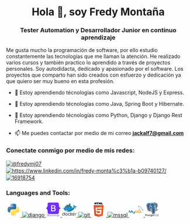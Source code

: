 <h1 align="center">Hola 👋, soy Fredy Montaña</h1>
<h3 align="center">Tester Automation y Desarrollador Junior en continuo aprendizaje</h3>

<p align="left">
Me gusta mucho la programación de software, por ello estudio constantemente las tecnologías que me llaman la atención. He realizado varios cursos y también practico lo aprendido a través de proyectos personales. Soy autodidacta, dedicado y apasionado por el software. Los proyectos que comparto han sido creados con esfuerzo y dedicación ya que quiero ser muy bueno en esta profesión.
</p>

- 🌱 Estoy aprendiendo técnologías como Javascript, NodeJS y Express.

- 🌱 Estoy aprendiendo técnologías como Java, Spring Boot y Hibernate.

- 🌱 Estoy aprendiendo técnologías como Python, Django y Django Rest Framework.

- 📫 Me puedes contactar por medio de mi correo **jackalf7@gmail.com**

<h3 align="left">Conectate conmigo por medio de mis redes:</h3>
<p align="left">
<a href="https://dev.to/@fredymj07" target="blank"><img align="center" src="https://cdn.jsdelivr.net/npm/simple-icons@3.0.1/icons/dev-dot-to.svg" alt="@fredymj07" height="30" width="40" /></a>
<a href="https://www.linkedin.com/in/fredy-germ%C3%A1n-monta%C3%B1a-am%C3%A9zquita-b09740127/" target="blank"><img align="center" src="https://raw.githubusercontent.com/rahuldkjain/github-profile-readme-generator/master/src/images/icons/Social/linked-in-alt.svg" alt="https://www.linkedin.com/in/fredy-monta%c3%b1a-b09740127/" height="30" width="40" /></a>
<a href="https://stackoverflow.com/users/16918754" target="blank"><img align="center" src="https://raw.githubusercontent.com/rahuldkjain/github-profile-readme-generator/master/src/images/icons/Social/stack-overflow.svg" alt="16918754" height="30" width="40" /></a>
</p>

<h3 align="left">Languages and Tools:</h3>
<p align="left"> <a href="https://www.python.org" target="_blank"> <img src="https://raw.githubusercontent.com/devicons/devicon/master/icons/python/python-original.svg" alt="python" width="40" height="40"/> <a href="https://www.djangoproject.com/" target="_blank"> <img src="https://static.djangoproject.com/img/logos/django-logo-negative.png" alt="django" width="40" height="40"/> </a> </a> <a href="https://getbootstrap.com" target="_blank"> <img src="https://raw.githubusercontent.com/devicons/devicon/master/icons/bootstrap/bootstrap-plain-wordmark.svg" alt="bootstrap" width="40" height="40"/> </a> <a href="https://www.docker.com/" target="_blank"> <img src="https://raw.githubusercontent.com/devicons/devicon/master/icons/docker/docker-original-wordmark.svg" alt="docker" width="40" height="40"/> </a> <a href="https://git-scm.com/" target="_blank"> <img src="https://www.vectorlogo.zone/logos/git-scm/git-scm-icon.svg" alt="git" width="40" height="40"/> </a> <a href="https://www.w3.org/html/" target="_blank"> <img src="https://raw.githubusercontent.com/devicons/devicon/master/icons/html5/html5-original-wordmark.svg" alt="html5" width="40" height="40"/> </a> <a href="https://www.microsoft.com/en-us/sql-server" target="_blank"> <img src="https://www.svgrepo.com/show/303229/microsoft-sql-server-logo.svg" alt="mssql" width="40" height="40"/> </a> <a href="https://www.mysql.com/" target="_blank"> <img src="https://raw.githubusercontent.com/devicons/devicon/master/icons/mysql/mysql-original-wordmark.svg" alt="mysql" width="40" height="40"/> </a> <a href="https://www.postgresql.org" target="_blank"> <img src="https://raw.githubusercontent.com/devicons/devicon/master/icons/postgresql/postgresql-original-wordmark.svg" alt="postgresql" width="40" height="40"/> </a>  </p>
